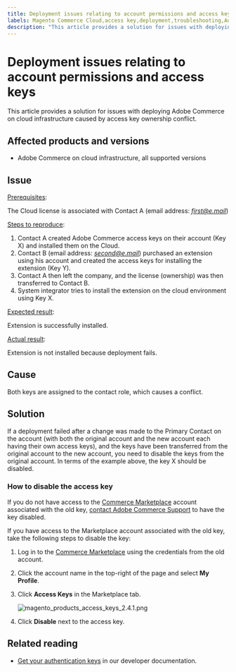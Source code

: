 ```yaml
---
title: Deployment issues relating to account permissions and access keys
labels: Magento Commerce Cloud,access key,deployment,troubleshooting,Adobe Commerce,cloud infrastructure
description: "This article provides a solution for issues with deploying Adobe Commerce on cloud infrastructure caused by access key ownership conflict."
---
```


# Deployment issues relating to account permissions and access keys

This article provides a solution for issues with deploying Adobe Commerce on cloud infrastructure caused by access key ownership conflict.

## Affected products and versions

* Adobe Commerce on cloud infrastructure, all supported versions

## Issue

<ins>Prerequisites</ins>:

The Cloud license is associated with Contact A (email address: *<u>first@e.mail</u>*)

<ins>Steps to reproduce</ins>:

1. Contact A created Adobe Commerce access keys on their account (Key X) and installed them on the Cloud.
1. Contact B (email address: *<u>second@e.mail</u>*) purchased an extension using his account and created the access keys for installing the extension (Key Y).
1. Contact A then left the company, and the license (ownership) was then transferred to Contact B.
1. System integrator tries to install the extension on the cloud environment using Key X.

<ins>Expected result</ins>:

Extension is successfully installed.

<ins>Actual result</ins>:

Extension is not installed because deployment fails.

## Cause

Both keys are assigned to the contact role, which causes a conflict.

## Solution

If a deployment failed after a change was made to the Primary Contact on the account (with both the original account and the new account each having their own access keys), and the keys have been transferred from the original account to the new account, you need to disable the keys from the original account. In terms of the example above, the key X should be disabled.

### How to disable the access key

If you do not have access to the [Commerce Marketplace](https://marketplace.magento.com/) account associated with the old key, [contact Adobe Commerce Support](https://support.magento.com/hc/en-us/articles/360000913794#submit-ticket) to have the key disabled.

If you have access to the Marketplace account associated with the old key, take the following steps to disable the key:

1. Log in to the [Commerce Marketplace](https://marketplace.magento.com/) using the credentials from the old account.
1. Click the account name in the top-right of the page and select **My Profile**.
1. Click **Access Keys** in the Marketplace tab.

    ![magento_products_access_keys_2.4.1.png](assets/magento_products_access_keys_2.4.1.png)
1. Click **Disable** next to the access key.

## Related reading

* [Get your authentication keys](https://devdocs.magento.com/guides/v2.3/install-gde/prereq/connect-auth.html) in our developer documentation.